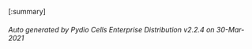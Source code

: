






[:summary]

###### Auto generated by Pydio Cells Enterprise Distribution v2.2.4 on 30-Mar-2021
